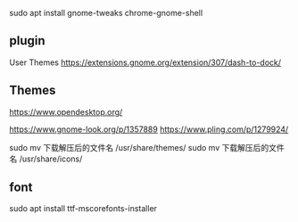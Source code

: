 sudo apt install gnome-tweaks chrome-gnome-shell	

## plugin 
User Themes
https://extensions.gnome.org/extension/307/dash-to-dock/


## Themes
https://www.opendesktop.org/

https://www.gnome-look.org/p/1357889
https://www.pling.com/p/1279924/

sudo mv 下载解压后的文件名 /usr/share/themes/
sudo mv 下载解压后的文件名 /usr/share/icons/

## font 
sudo apt install ttf-mscorefonts-installer